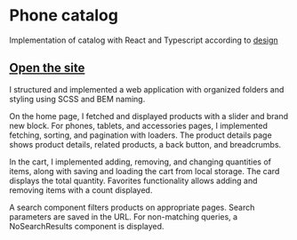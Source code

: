 # Phone catalog

Implementation of catalog with React and Typescript according to [design](https://www.figma.com/file/uEetgWenSRxk9jgiym6Yzp/Phone-catalog-redesign?node-id=1%3A2)
## [Open the site](https://wita-shchurko.github.io/Phone-Catalog/)


I structured and implemented a web application with organized folders and styling using SCSS and BEM naming.

On the home page, I fetched and displayed products with a slider and brand new block. For phones, tablets, and accessories pages, I implemented fetching, sorting, and pagination with loaders. The product details page shows product details, related products, a back button, and breadcrumbs.

In the cart, I implemented adding, removing, and changing quantities of items, along with saving and loading the cart from local storage. The card displays the total quantity. Favorites functionality allows adding and removing items with a count displayed.

A search component filters products on appropriate pages. Search parameters are saved in the URL. For non-matching queries, a NoSearchResults component is displayed.
